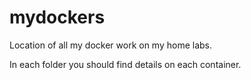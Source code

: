 # mydockers
Location of all my docker work on my home labs. 

In each folder you should find details on each container. 
